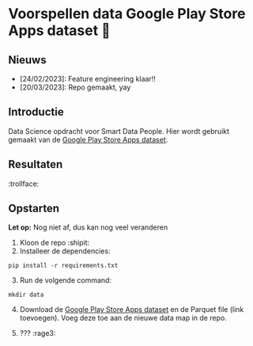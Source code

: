 # Voorspellen data Google Play Store Apps dataset :construction_worker:

## Nieuws
- [24/02/2023]: Feature engineering klaar!!
- [20/03/2023]: Repo gemaakt, yay

## Introductie
Data Science opdracht voor Smart Data People. Hier wordt gebruikt gemaakt van de [Google Play Store Apps dataset](https://www.kaggle.com/datasets/gauthamp10/google-playstore-apps/code). 

## Resultaten
:trollface:

## Opstarten

**Let op:** Nog niet af, dus kan nog veel veranderen

1. Kloon de repo :shipit:
2. Installeer de dependencies:
```
pip install -r requirements.txt
```
3. Run de volgende command:
```
mkdir data
```
4. Download de [Google Play Store Apps dataset](https://www.kaggle.com/datasets/gauthamp10/google-playstore-apps) en de Parquet file (link toevoegen). Voeg deze toe aan de nieuwe data map in de repo.

5. ??? :rage3: